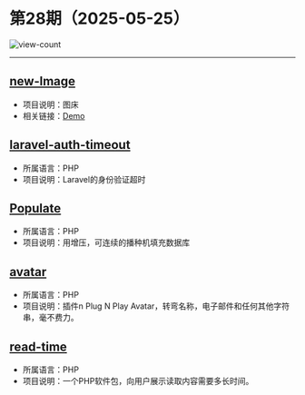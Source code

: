 # 第28期（2025-05-25）

![view-count](https://count.getloli.com/@xiaoxuan6-weekly-20250525)

---
## [new-lmage](https://github.com/xiyewuqiu/new-lmage)
- 项目说明：图床
- 相关链接：[Demo](https://bed.djxs.xyz)

## [laravel-auth-timeout](https://github.com/juliomotol/laravel-auth-timeout)
- 所属语言：PHP
- 项目说明：Laravel的身份验证超时

## [Populate](https://github.com/Laragear/Populate)
- 所属语言：PHP
- 项目说明：用增压，可连续的播种机填充数据库

## [avatar](https://github.com/laravolt/avatar)
- 所属语言：PHP
- 项目说明：插件n Plug N Play Avatar，转弯名称，电子邮件和任何其他字符串，毫不费力。

## [read-time](https://github.com/mtownsend5512/read-time)
- 所属语言：PHP
- 项目说明：一个PHP软件包，向用户展示读取内容需要多长时间。
